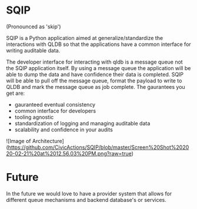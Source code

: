 # SQIP 
(Pronounced as 'skip')

SQIP is a Python application aimed at generalize/standardize the interactions with QLDB so that the applications have a common interface for writing auditable data.  

The developer interface for interacting with qldb is a message queue not the SQIP application itself.  By using a message queue the application will be able to dump the data and have confidence their data is completed.  SQIP will be able to pull off the message queue, format the payload to write to QLDB and mark the message queue as job complete.  The gaurantees you get are: 
- gauranteed eventual consistency
- common interface for developers
- tooling agnostic
- standardization of logging and managing auditable data
- scalability and confidence in your audits

![Image of Architecture]
(https://github.com/CivicActions/SQIP/blob/master/Screen%20Shot%202020-02-21%20at%2012.56.03%20PM.png?raw=true)

# Future
In the future we would love to have a provider system that allows for different queue mechanisms and backend database's or services. 
